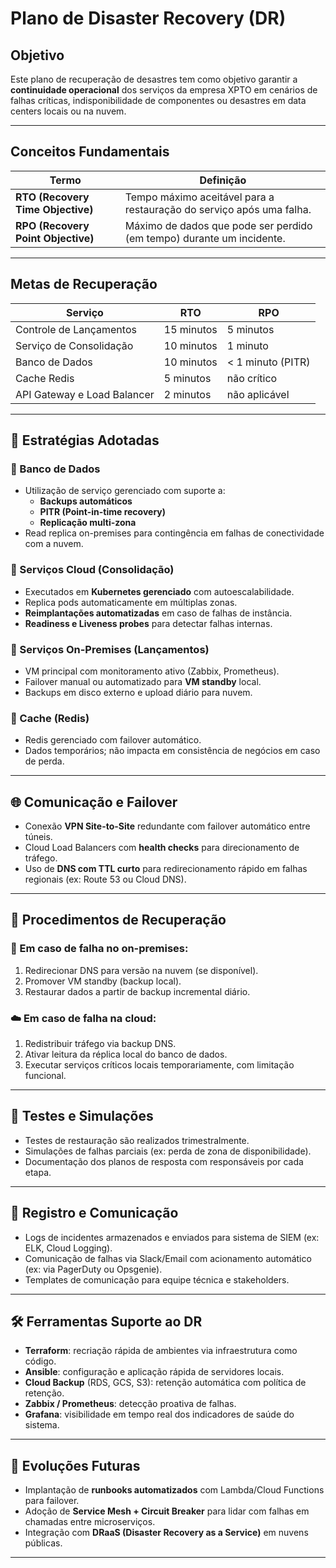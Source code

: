 # Plano de Disaster Recovery (DR)

## Objetivo

Este plano de recuperação de desastres tem como objetivo garantir a **continuidade operacional** dos serviços da empresa XPTO em cenários de falhas críticas, indisponibilidade de componentes ou desastres em data centers locais ou na nuvem.

---

## Conceitos Fundamentais

| Termo | Definição |
|-------|-----------|
| **RTO (Recovery Time Objective)** | Tempo máximo aceitável para a restauração do serviço após uma falha. |
| **RPO (Recovery Point Objective)** | Máximo de dados que pode ser perdido (em tempo) durante um incidente. |

---

## Metas de Recuperação

| Serviço                    | RTO       | RPO       |
|----------------------------|-----------|-----------|
| Controle de Lançamentos    | 15 minutos | 5 minutos |
| Serviço de Consolidação    | 10 minutos | 1 minuto  |
| Banco de Dados             | 10 minutos | < 1 minuto (PITR) |
| Cache Redis                | 5 minutos  | não crítico |
| API Gateway e Load Balancer| 2 minutos  | não aplicável |

---

## 🧱 Estratégias Adotadas

### 🔹 Banco de Dados

- Utilização de serviço gerenciado com suporte a:
  - **Backups automáticos**
  - **PITR (Point-in-time recovery)**
  - **Replicação multi-zona**
- Read replica on-premises para contingência em falhas de conectividade com a nuvem.

### 🔹 Serviços Cloud (Consolidação)

- Executados em **Kubernetes gerenciado** com autoescalabilidade.
- Replica pods automaticamente em múltiplas zonas.
- **Reimplantações automatizadas** em caso de falhas de instância.
- **Readiness e Liveness probes** para detectar falhas internas.

### 🔹 Serviços On-Premises (Lançamentos)

- VM principal com monitoramento ativo (Zabbix, Prometheus).
- Failover manual ou automatizado para **VM standby** local.
- Backups em disco externo e upload diário para nuvem.

### 🔹 Cache (Redis)

- Redis gerenciado com failover automático.
- Dados temporários; não impacta em consistência de negócios em caso de perda.

---

## 🌐 Comunicação e Failover

- Conexão **VPN Site-to-Site** redundante com failover automático entre túneis.
- Cloud Load Balancers com **health checks** para direcionamento de tráfego.
- Uso de **DNS com TTL curto** para redirecionamento rápido em falhas regionais (ex: Route 53 ou Cloud DNS).

---

## 📑 Procedimentos de Recuperação

### 🧯 Em caso de falha no on-premises:
1. Redirecionar DNS para versão na nuvem (se disponível).
2. Promover VM standby (backup local).
3. Restaurar dados a partir de backup incremental diário.

### ☁️ Em caso de falha na cloud:
1. Redistribuir tráfego via backup DNS.
2. Ativar leitura da réplica local do banco de dados.
3. Executar serviços críticos locais temporariamente, com limitação funcional.

---

## 🔄 Testes e Simulações

- Testes de restauração são realizados trimestralmente.
- Simulações de falhas parciais (ex: perda de zona de disponibilidade).
- Documentação dos planos de resposta com responsáveis por cada etapa.

---

## 📘 Registro e Comunicação

- Logs de incidentes armazenados e enviados para sistema de SIEM (ex: ELK, Cloud Logging).
- Comunicação de falhas via Slack/Email com acionamento automático (ex: via PagerDuty ou Opsgenie).
- Templates de comunicação para equipe técnica e stakeholders.

---

## 🛠️ Ferramentas Suporte ao DR

- **Terraform**: recriação rápida de ambientes via infraestrutura como código.
- **Ansible**: configuração e aplicação rápida de servidores locais.
- **Cloud Backup** (RDS, GCS, S3): retenção automática com política de retenção.
- **Zabbix / Prometheus**: detecção proativa de falhas.
- **Grafana**: visibilidade em tempo real dos indicadores de saúde do sistema.

---

## 🔄 Evoluções Futuras

- Implantação de **runbooks automatizados** com Lambda/Cloud Functions para failover.
- Adoção de **Service Mesh + Circuit Breaker** para lidar com falhas em chamadas entre microserviços.
- Integração com **DRaaS (Disaster Recovery as a Service)** em nuvens públicas.

---

